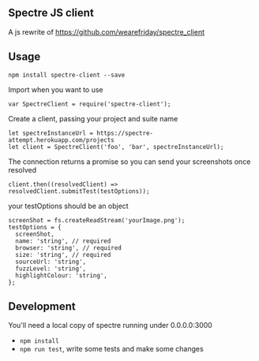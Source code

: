 ## Spectre JS client

A js rewrite of https://github.com/wearefriday/spectre_client

## Usage

  `npm install spectre-client --save`

Import when you want to use

  `var SpectreClient = require('spectre-client');`

Create a client, passing your project and suite name
  ```
let spectreInstanceUrl = https://spectre-attempt.herokuapp.com/projects
let client = SpectreClient('foo', 'bar', spectreInstanceUrl);
  ```

The connection returns a promise so you can send your screenshots once resolved

  ```
client.then((resolvedClient) => resolvedClient.submitTest(testOptions));
  ```

your testOptions should be an object

```
screenShot = fs.createReadStream('yourImage.png');
testOptions = {
  screenShot,
  name: 'string', // required
  browser: 'string', // required
  size: 'string', // required
  sourceUrl: 'string',
  fuzzLevel: 'string',
  highlightColour: 'string',
};
```

## Development

You'll need a local copy of spectre running under 0.0.0.0:3000

  * `npm install`
  * `npm run test`, write some tests and make some changes
